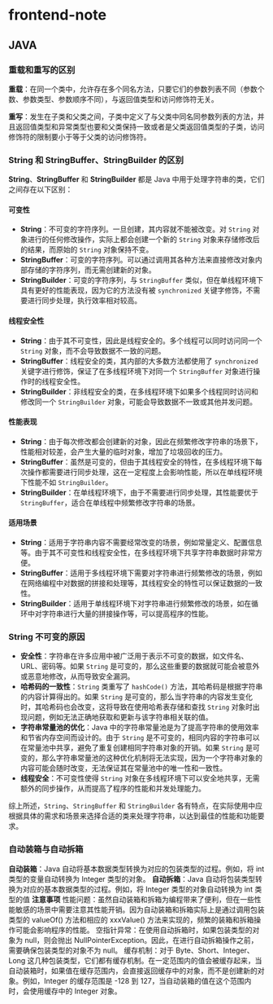 # frontend-note
## JAVA

### 重载和重写的区别

**重载**：在同一个类中，允许存在多个同名方法，只要它们的参数列表不同（参数个数、参数类型、参数顺序不同），与返回值类型和访问修饰符无关。

**重写**：发生在子类和父类之间，子类中定义了与父类中同名同参数列表的方法，并且返回值类型和异常类型也要和父类保持一致或者是父类返回值类型的子类，访问修饰符的限制要小于等于父类的访问修饰符。

### String 和 StringBuffer、StringBuilder 的区别

**String**、**StringBuffer** 和 **StringBuilder** 都是 Java 中用于处理字符串的类，它们之间存在以下区别：

#### 可变性

- **String**：不可变的字符序列。一旦创建，其内容就不能被改变。对 `String` 对象进行的任何修改操作，实际上都会创建一个新的 `String` 对象来存储修改后的结果，而原始的 `String` 对象保持不变。
- **StringBuffer**：可变的字符序列。可以通过调用其各种方法来直接修改对象内部存储的字符序列，而无需创建新的对象。
- **StringBuilder**：可变的字符序列，与 `StringBuffer` 类似，但在单线程环境下具有更好的性能表现，因为它的方法没有被 `synchronized` 关键字修饰，不需要进行同步处理，执行效率相对较高。

#### 线程安全性

- **String**：由于其不可变性，因此是线程安全的。多个线程可以同时访问同一个 `String` 对象，而不会导致数据不一致的问题。
- **StringBuffer**：线程安全的类，其内部的大多数方法都使用了 `synchronized` 关键字进行修饰，保证了在多线程环境下对同一个 `StringBuffer` 对象进行操作时的线程安全性。
- **StringBuilder**：非线程安全的类，在多线程环境下如果多个线程同时访问和修改同一个 `StringBuilder` 对象，可能会导致数据不一致或其他并发问题。

#### 性能表现

- **String**：由于每次修改都会创建新的对象，因此在频繁修改字符串的场景下，性能相对较差，会产生大量的临时对象，增加了垃圾回收的压力。
- **StringBuffer**：虽然是可变的，但由于其线程安全的特性，在多线程环境下每次操作都需要进行同步处理，这在一定程度上会影响性能，所以在单线程环境下性能不如 `StringBuilder`。
- **StringBuilder**：在单线程环境下，由于不需要进行同步处理，其性能要优于 `StringBuffer`，适合在单线程中频繁修改字符串的场景。

#### 适用场景

- **String**：适用于字符串内容不需要经常改变的场景，例如常量定义、配置信息等。由于其不可变性和线程安全性，在多线程环境下共享字符串数据时非常方便。
- **StringBuffer**：适用于多线程环境下需要对字符串进行频繁修改的场景，例如在网络编程中对数据的拼接和处理等，其线程安全的特性可以保证数据的一致性。
- **StringBuilder**：适用于单线程环境下对字符串进行频繁修改的场景，如在循环中对字符串进行大量的拼接操作等，可以提高程序的性能。

### String 不可变的原因

- **安全性**：字符串在许多应用中被广泛用于表示不可变的数据，如文件名、URL、密码等。如果 `String` 是可变的，那么这些重要的数据就可能会被意外或恶意地修改，从而导致安全漏洞。
- **哈希码的一致性**：`String` 类重写了 `hashCode()` 方法，其哈希码是根据字符串的内容计算得出的。如果 `String` 是可变的，那么当字符串的内容发生变化时，其哈希码也会改变，这将导致在使用哈希表存储和查找 `String` 对象时出现问题，例如无法正确地获取和更新与该字符串相关联的值。
- **字符串常量池的优化**：Java 中的字符串常量池是为了提高字符串的使用效率和节省内存空间而设计的。由于 `String` 是不可变的，相同内容的字符串可以在常量池中共享，避免了重复创建相同字符串对象的开销。如果 `String` 是可变的，那么字符串常量池的这种优化机制将无法实现，因为一个字符串对象的内容可能会随时改变，无法保证其在常量池中的唯一性和一致性。
- **线程安全**：不可变性使得 `String` 对象在多线程环境下可以安全地共享，无需额外的同步操作，从而提高了程序的性能和并发处理能力。

综上所述，`String`、`StringBuffer` 和 `StringBuilder` 各有特点，在实际使用中应根据具体的需求和场景来选择合适的类来处理字符串，以达到最佳的性能和功能要求。


### 自动装箱与自动拆箱
**自动装箱**：Java 自动将基本数据类型转换为对应的包装类型的过程。例如，将 int 类型的变量自动转换为 Integer 类型的对象。
**自动拆箱**：Java 自动将包装类型转换为对应的基本数据类型的过程。例如，将 Integer 类型的对象自动转换为 int 类型的值
**注意事项**
性能问题：虽然自动装箱和拆箱为编程带来了便利，但在一些性能敏感的场景中需要注意其性能开销。因为自动装箱和拆箱实际上是通过调用包装类型的 valueOf() 方法和相应的 xxxValue() 方法来实现的，频繁的装箱和拆箱操作可能会影响程序的性能。
空指针异常：在使用自动拆箱时，如果包装类型的对象为 null，则会抛出 NullPointerException。因此，在进行自动拆箱操作之前，需要确保包装类型的对象不为 null。
缓存机制：对于 Byte、Short、Integer、Long 这几种包装类型，它们都有缓存机制。在一定范围内的值会被缓存起来，当自动装箱时，如果值在缓存范围内，会直接返回缓存中的对象，而不是创建新的对象。例如，Integer 的缓存范围是 -128 到 127，当自动装箱的值在这个范围内时，会使用缓存中的 Integer 对象。